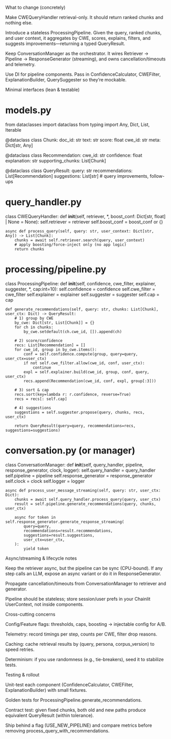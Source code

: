 What to change (concretely)

Make CWEQueryHandler retrieval-only. It should return ranked chunks and nothing else.

Introduce a stateless ProcessingPipeline. Given the query, ranked chunks, and user context, it aggregates by CWE, scores, explains, filters, and suggests improvements—returning a typed QueryResult.

Keep ConversationManager as the orchestrator. It wires Retriever → Pipeline → ResponseGenerator (streaming), and owns cancellation/timeouts and telemetry.

Use DI for pipeline components. Pass in ConfidenceCalculator, CWEFilter, ExplanationBuilder, QuerySuggester so they’re mockable.

Minimal interfaces (lean & testable)
# models.py
from dataclasses import dataclass
from typing import Any, Dict, List, Iterable

@dataclass
class Chunk:
    doc_id: str
    text: str
    score: float
    cwe_id: str
    meta: Dict[str, Any]

@dataclass
class Recommendation:
    cwe_id: str
    confidence: float
    explanation: str
    supporting_chunks: List[Chunk]

@dataclass
class QueryResult:
    query: str
    recommendations: List[Recommendation]
    suggestions: List[str]  # query improvements, follow-ups

# query_handler.py
class CWEQueryHandler:
    def __init__(self, retriever, *, boost_conf: Dict[str, float] | None = None):
        self.retriever = retriever
        self.boost_conf = boost_conf or {}

    async def process_query(self, query: str, user_context: Dict[str, Any]) -> List[Chunk]:
        chunks = await self.retriever.search(query, user_context)
        # apply boosting/force-inject only (no app logic)
        return chunks

# processing/pipeline.py
class ProcessingPipeline:
    def __init__(self, confidence, cwe_filter, explainer, suggester, *, cap:int=10):
        self.confidence = confidence
        self.cwe_filter = cwe_filter
        self.explainer = explainer
        self.suggester = suggester
        self.cap = cap

    def generate_recommendations(self, query: str, chunks: List[Chunk], user_ctx: Dict) -> QueryResult:
        # 1) group by CWE
        by_cwe: Dict[str, List[Chunk]] = {}
        for ch in chunks:
            by_cwe.setdefault(ch.cwe_id, []).append(ch)

        # 2) score/confidence
        recs: List[Recommendation] = []
        for cwe_id, group in by_cwe.items():
            conf = self.confidence.compute(group, query=query, user_ctx=user_ctx)
            if not self.cwe_filter.allow(cwe_id, conf, user_ctx):
                continue
            expl = self.explainer.build(cwe_id, group, conf, query, user_ctx)
            recs.append(Recommendation(cwe_id, conf, expl, group[:3]))

        # 3) sort & cap
        recs.sort(key=lambda r: r.confidence, reverse=True)
        recs = recs[: self.cap]

        # 4) suggestions
        suggestions = self.suggester.propose(query, chunks, recs, user_ctx)

        return QueryResult(query=query, recommendations=recs, suggestions=suggestions)

# conversation.py (or manager)
class ConversationManager:
    def __init__(self, query_handler, pipeline, response_generator, clock, logger):
        self.query_handler = query_handler
        self.pipeline = pipeline
        self.response_generator = response_generator
        self.clock = clock
        self.logger = logger

    async def process_user_message_streaming(self, query: str, user_ctx: Dict):
        chunks = await self.query_handler.process_query(query, user_ctx)
        result = self.pipeline.generate_recommendations(query, chunks, user_ctx)

        async for token in self.response_generator.generate_response_streaming(
            query=query,
            recommendations=result.recommendations,
            suggestions=result.suggestions,
            user_ctx=user_ctx,
        ):
            yield token

Async/streaming & lifecycle notes

Keep the retriever async, but the pipeline can be sync (CPU-bound). If any step calls an LLM, expose an async variant or do it in ResponseGenerator.

Propagate cancellation/timeouts from ConversationManager to retriever and generator.

Pipeline should be stateless; store session/user prefs in your Chainlit UserContext, not inside components.

Cross-cutting concerns

Config/Feature flags: thresholds, caps, boosting → injectable config for A/B.

Telemetry: record timings per step, counts per CWE, filter drop reasons.

Caching: cache retrieval results by (query, persona, corpus_version) to speed retries.

Determinism: if you use randomness (e.g., tie-breakers), seed it to stabilize tests.

Testing & rollout

Unit-test each component (ConfidenceCalculator, CWEFilter, ExplanationBuilder) with small fixtures.

Golden tests for ProcessingPipeline.generate_recommendations.

Contract test: given fixed chunks, both old and new paths produce equivalent QueryResult (within tolerance).

Ship behind a flag (USE_NEW_PIPELINE) and compare metrics before removing process_query_with_recommendations.
